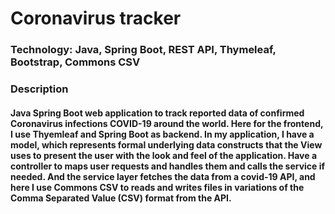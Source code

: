 # Coronavirus tracker

### Technology: Java, Spring Boot, REST API, Thymeleaf, Bootstrap, Commons CSV

### Description

#### Java Spring Boot web application to track reported data of confirmed Coronavirus infections COVID-19 around the world. Here for the frontend, I use Thyemleaf and Spring Boot as backend. In my application, I have a model, which represents formal underlying data constructs that the View uses to present the user with the look and feel of the application. Have a controller to maps user requests and handles them and calls the service if needed. And the service layer fetches the data from a covid-19 API, and here I use Commons CSV to reads and writes files in variations of the Comma Separated Value (CSV) format from the API.
